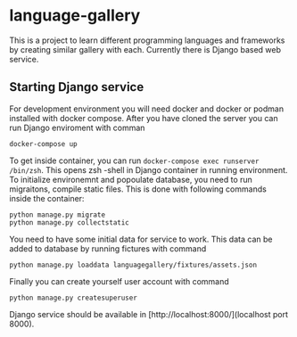 language-gallery
================

This is a project to learn different programming languages and frameworks by
creating similar gallery with each. Currently there is Django based web
service.


Starting Django service
-----------------------

For development environment you will need docker and docker or podman installed
with docker compose. After you have cloned the server you can run Django
enviroment with comman

```
docker-compose up
```

To get inside container, you can run `docker-compose exec runserver /bin/zsh`.
This opens zsh -shell in Django container in running environment. To
initialize environemnt and popoulate database, you need to run migraitons,
compile static files. This is done with following commands inside the
container:

```
python manage.py migrate
python manage.py collectstatic
```

You need to have some initial data for service to work. This data can be added
to database by running fictures with command

```
python manage.py loaddata languagegallery/fixtures/assets.json
```

Finally you can create yourself user account with command

```
python manage.py createsuperuser
```

Django service should be available in
[http://localhost:8000/](localhost port 8000).

